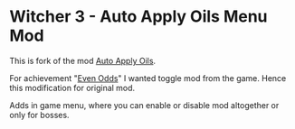 # Witcher 3 - Auto Apply Oils Menu Mod

This is fork of the mod [Auto Apply Oils](https://www.nexusmods.com/witcher3/mods/625).

For achievement "[Even Odds](https://witcher.fandom.com/wiki/Even_Odds)" I wanted toggle mod from the game. Hence this modification for original mod.

Adds in game menu, where you can enable or disable mod altogether or only for bosses.
